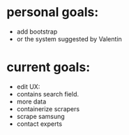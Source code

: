 # personal goals:
* add bootstrap
* or the system suggested by Valentin

# current goals:
* edit UX:
* contains search field.
* more data
* containerize scrapers
* scrape samsung
* contact experts